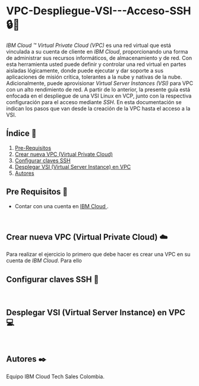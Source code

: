 # VPC-Despliegue-VSI---Acceso-SSH 🔒🔑

*IBM Cloud ™ Virtual Private Cloud (VPC)* es una red virtual que está vinculada a su cuenta de cliente en *IBM Cloud*, proporcionando una forma de administrar sus recursos informáticos, de almacenamiento y de red. Con esta herramienta usted puede definir y controlar una red virtual en partes aisladas lógicamente, donde puede ejecutar y dar soporte a sus aplicaciones de misión crítica, tolerantes a la nube y nativas de la nube. Adicionalmente, puede aprovisionar *Virtual Server Instances (VSI)* para VPC con un alto rendimiento de red. A partir de lo anterior, la presente guía está enfocada en el despliegue de una VSI Linux en VCP, junto con la respectiva configuración para el acceso mediante *SSH*. En esta documentación se indican los pasos que van desde la creación de la VPC hasta el acceso a la VSI.

## Índice  📰
1. [Pre-Requisitos](#Pre-Requisitos-pencil)
2. [Crear nueva VPC (Virtual Private Cloud)](#Crear-nueva-VPC-Virtual-Private-Cloud-cloud)
3. [Configurar claves SSH](#Configurar-claves-SSH-closed_lock_with_key)
4. [Desplegar VSI (Virtual Server Instance) en VPC](#Desplegar-VSI-Virtual-Server-Instance-en-VPC-computer)
5. [Autores](#Autores-black_nib)


## Pre Requisitos :pencil:
* Contar con una cuenta en <a href="https://cloud.ibm.com/"> IBM Cloud </a>.
<br />

## Crear nueva VPC (Virtual Private Cloud) :cloud:
Para realizar el ejercicio lo primero que debe hacer es crear una VPC en su cuenta de *IBM Cloud*. Para ello
<br />

## Configurar claves SSH :closed_lock_with_key:
<br />

## Desplegar VSI (Virtual Server Instance) en VPC :computer:
<br />

## Autores :black_nib:
Equipo IBM Cloud Tech Sales Colombia.
<br />
